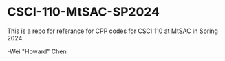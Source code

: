# CSCI-110-MtSAC-SP2024
This is a repo for referance for CPP codes for CSCI 110 at MtSAC in Spring 2024.

-Wei "Howard" Chen